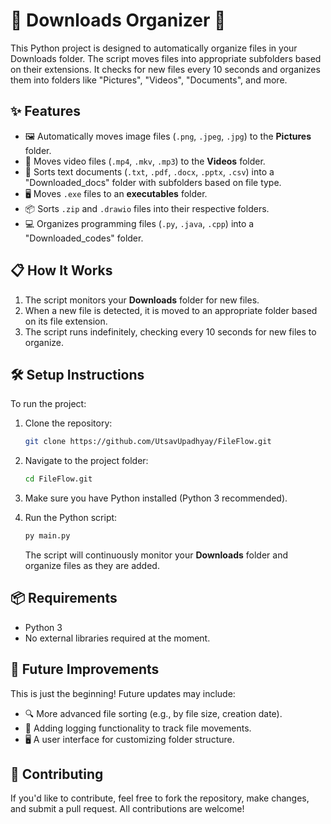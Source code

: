 # 📂 Downloads Organizer 🚀

This Python project is designed to automatically organize files in your Downloads folder. The script moves files into appropriate subfolders based on their extensions. It checks for new files every 10 seconds and organizes them into folders like "Pictures", "Videos", "Documents", and more.

## ✨ Features

- 🖼️ Automatically moves image files (`.png`, `.jpeg`, `.jpg`) to the **Pictures** folder.
- 🎥 Moves video files (`.mp4`, `.mkv`, `.mp3`) to the **Videos** folder.
- 📄 Sorts text documents (`.txt`, `.pdf`, `.docx`, `.pptx`, `.csv`) into a "Downloaded_docs" folder with subfolders based on file type.
- 🖥️ Moves `.exe` files to an **executables** folder.
- 📦 Sorts `.zip` and `.drawio` files into their respective folders.
- 💻 Organizes programming files (`.py`, `.java`, `.cpp`) into a "Downloaded_codes" folder.

## 📋 How It Works

1. The script monitors your **Downloads** folder for new files.
2. When a new file is detected, it is moved to an appropriate folder based on its file extension.
3. The script runs indefinitely, checking every 10 seconds for new files to organize.

## 🛠️ Setup Instructions

To run the project:

1. Clone the repository:
    ```bash
    git clone https://github.com/UtsavUpadhyay/FileFlow.git
    ```

2. Navigate to the project folder:
    ```bash
    cd FileFlow.git
    ```

3. Make sure you have Python installed (Python 3 recommended).

4. Run the Python script:
    ```bash
    py main.py
    ```

    The script will continuously monitor your **Downloads** folder and organize files as they are added.

## 📦 Requirements

- Python 3
- No external libraries required at the moment.

## 🚀 Future Improvements

This is just the beginning! Future updates may include:
- 🔍 More advanced file sorting (e.g., by file size, creation date).
- 📑 Adding logging functionality to track file movements.
- 🖥️ A user interface for customizing folder structure.

## 🤝 Contributing

If you'd like to contribute, feel free to fork the repository, make changes, and submit a pull request. All contributions are welcome!

